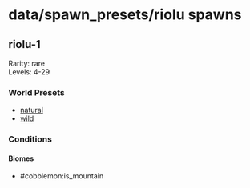 # data/spawn_presets/riolu spawns  
  
## riolu-1  
Rarity: rare  
Levels: 4-29  
  
### World Presets  
* [natural](/data/world_presets/natural.md)  
* [wild](/data/world_presets/wild.md)  
  
### Conditions  
  
#### Biomes  
  * #cobblemon:is_mountain
  
